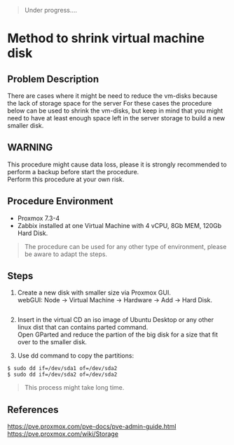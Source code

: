 
> Under progress....

# Method to shrink virtual machine disk

## Problem Description
There are cases where it might be need to reduce the vm-disks because the lack of storage space for the server
For these cases the procedure below can be used to shrink the vm-disks, but keep in mind that you might need to have 
at least enough space left in the server storage to build a new smaller disk.

## WARNING
This procedure might cause data loss, please it is strongly recommended to perform a backup before start the procedure.  
Perform this procedure at your own risk.

## Procedure Environment
- Proxmox 7.3-4
- Zabbix installed at one Virtual Machine with 4 vCPU, 8Gb MEM, 120Gb Hard Disk.

> The procedure can be used for any other type of environment, please be aware to adapt the steps.

## Steps

1. Create a new disk with smaller size via Proxmox GUI.  
webGUI: Node -> Virtual Machine -> Hardware -> Add -> Hard Disk.  
~~~

~~~

2. Insert in the virtual CD an iso image of Ubuntu Desktop or any other linux dist that can contains parted command.  
Open GParted and reduce the partion of the big disk for a size that fit over to the smaller disk.  
 

3. Use dd command to copy the partitions:  
~~~
$ sudo dd if=/dev/sda1 of=/dev/sda2
$ sudo dd if=/dev/sda2 of=/dev/sda2
~~~
> This process might take long time.

## References
https://pve.proxmox.com/pve-docs/pve-admin-guide.html  
https://pve.proxmox.com/wiki/Storage
